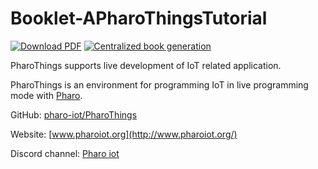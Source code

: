 # Booklet-APharoThingsTutorial

[![Download PDF](https://img.shields.io/badge/Download-PDF-9cf.svg)](https://github.com/SquareBracketAssociates/Booklet-APharoThingsTutorial/releases/download/latest/PharoThings-wip.pdf)
[![Centralized book generation](https://github.com/SquareBracketAssociates/Booklet-APharoThingsTutorial/actions/workflows/main.yml/badge.svg)](https://github.com/SquareBracketAssociates/Booklet-APharoThingsTutorial/actions/workflows/main.yml)

PharoThings supports live development of IoT related application.


PharoThings is an environment for programming IoT in live programming mode with [Pharo](http://www.pharo.org).

GitHub: [pharo-iot/PharoThings](https://github.com/pharo-iot/PharoThings)

Website: [www.pharoiot.org](http://www.pharoiot.org/)

Discord channel: [Pharo iot](https://discord.com/channels/223421264751099906/400217588531200001)

